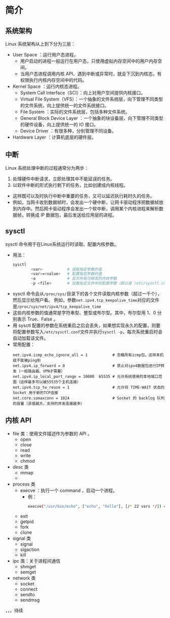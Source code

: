# 简介

## 系统架构

Linux 系统架构从上到下分为三层：
- User Space ：运行用户态进程。
  - 用户启动的进程一般运行在用户态，只使用虚拟内存空间中的用户内存空间。
  - 当用户态进程调用内核 API、遇到中断或异常时，就会下沉到内核态，有权限执行内核内存空间中的代码。
- Kernel Space ：运行内核态进程。
  - System Call Interface（SCI）：向上对用户空间提供内核接口。
  - Virtual File System（VFS）：一个抽象的文件系统层，向下管理不同类型的文件系统，向上提供统一的文件系统接口。
  - File System ：实际的文件系统层，包括多种文件系统。
  - General Block Device Layer ：一个抽象的块设备层，向下管理不同类型的硬件设备，向上提供统一的 IO 接口。
  - Device Driver ：有很多种，分别管理不同设备。
- Hardware Layer ：计算机底层的硬件层。

## 中断

Linux 系统处理中断的过程通常分为两步：
1. 处理硬件中断请求，立即处理其中不能延误的任务。
2. 以软件中断的形式执行剩下的任务，比如创建成内核线程。
  - 这样既可以及时执行中断中重要的任务，又可以延迟执行耗时久的任务。
  - 例如，当网卡收到数据帧时，会发出一个硬中断，让网卡驱动程序把数据帧放到内存中。然后网卡驱动程序会发出一个软中断，调用某个内核进程来解析数据帧，转换成 IP 数据包，最后发送给应用层的进程。

## sysctl

sysctl 命令用于在Linux系统运行时读取、配置内核参数。
- 用法：
    ```sh
    sysctl
            <var>           # 读取指定参数的值
            <var>=<value>   # 配置指定参数的值
            -a              # 显示所有可修改的内核参数
            -p <file>       # 加载指定文件中的配置参数（默认是 /etc/sysctl.conf 文件）
    ```
- sysctl 命令会从`/proc/sys/`目录下的各个文件读取内核参数（超过一千个），然后显示给用户看。
  例如，参数`net.ipv4.tcp_keepalive_time`对应的文件是`/proc/sys/net/ipv4/tcp_keepalive_time`
- 这些内核参数的值通常是字符串型、整型或布尔型。其中，布尔型用 1、0 分别表示 True、False 。
- 用 sysctl 配置的参数在系统重启之后会丢失，如果想实现永久的配置，则要将配置参数写入`/etc/sysctl.conf`文件并执行`sysctl -p`，每次系统重启时会自动加载该文件。
- 常用配置：
    ```
    net.ipv4.icmp_echo_ignore_all = 1           # 忽略所有icmp包，这样本机就不能被ping到
    net.ipv4.ip_forward = 0                     # 禁止对ipv4数据包进行IP转发（一般路由器、VPN才需要）
    net.ipv4.ip_local_port_range = 10000  65535 # 允许系统使用的本地端口范围（这样最多可以被55535个主机连接）
    net.ipv4.tcp_tw_reuse = 1                   # 允许将 TIME-WAIT 状态的 Socket 用于新的TCP连接
    net.core.somaxconn = 1024                   # Socket 的 backlog 队列的容量（该值越大，支持的并发连接越多）
    ```

## 内核 API

- file 类：使用文件描述作为参数的 API 。
  - open
  - close
  - read
  - write
  - chmod
- desc 类
  - mmap
  - 
- process 类
  - execve ：执行一个 command ，启动一个进程。
    - 例：
      ```sh
      execve("/usr/bin/echo", ["echo", "hello"], [/* 22 vars */]) = 0
      ```
  - exit
  - getpid
  - fork
  - clone
- signal 类
  - signal
  - sigaction
  - kill
- ipc 类：关于进程间通信
  - shmget
  - semget 
- network 类
  - socket
  - connect
  - sendto
  - sendmsg


，，，待续
